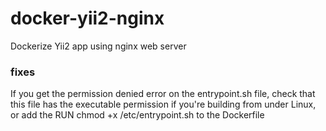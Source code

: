 # docker-yii2-nginx
Dockerize Yii2 app using nginx web server


### fixes
If you get the permission denied error on the entrypoint.sh file, check that this file has the executable permission if you're building from under Linux, or add the RUN chmod +x /etc/entrypoint.sh to the Dockerfile
